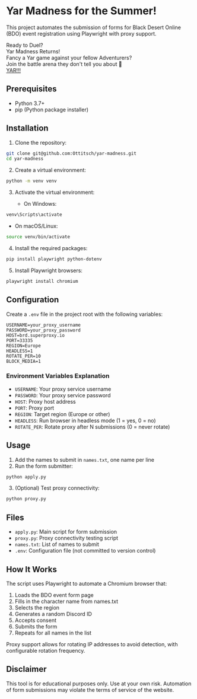 # Yar Madness for the Summer!

This project automates the submission of forms for Black Desert Online (BDO) event registration using Playwright with proxy support.  

Ready to Duel?  
Yar Madness Returns!  
Fancy a Yar game against your fellow Adventurers?  
Join the battle arena they don't tell you about 👀  
[YAR!!!](https://www.naeu.playblackdesert.com/en-US/News/Detail?groupContentNo=8987&countryType=en-US)

## Prerequisites

* Python 3.7+
* pip (Python package installer)

## Installation

1. Clone the repository:

```bash
git clone git@github.com:Ottitsch/yar-madness.git
cd yar-madness
   ```

2. Create a virtual environment:

```bash
python -m venv venv
   ```

3. Activate the virtual environment:

   * On Windows:

```bash
venv\Scripts\activate
   ```

   * On macOS/Linux:

```bash
source venv/bin/activate
   ```

4. Install the required packages:

```bash
pip install playwright python-dotenv
   ```

5. Install Playwright browsers:

```bash
playwright install chromium
   ```

## Configuration

Create a `.env` file in the project root with the following variables:

```env
USERNAME=your_proxy_username
PASSWORD=your_proxy_password
HOST=brd.superproxy.io
PORT=33335
REGION=Europe
HEADLESS=1
ROTATE_PER=10
BLOCK_MEDIA=1
```

### Environment Variables Explanation

* `USERNAME`: Your proxy service username
* `PASSWORD`: Your proxy service password
* `HOST`: Proxy host address
* `PORT`: Proxy port
* `REGION`: Target region (Europe or other)
* `HEADLESS`: Run browser in headless mode (1 = yes, 0 = no)
* `ROTATE_PER`: Rotate proxy after N submissions (0 = never rotate)

## Usage

1. Add the names to submit in `names.txt`, one name per line
2. Run the form submitter:

```bash
python apply.py
   ```

3. (Optional) Test proxy connectivity:

```bash
python proxy.py
   ```

## Files

* `apply.py`: Main script for form submission
* `proxy.py`: Proxy connectivity testing script
* `names.txt`: List of names to submit
* `.env`: Configuration file (not committed to version control)

## How It Works

The script uses Playwright to automate a Chromium browser that:

1. Loads the BDO event form page
2. Fills in the character name from names.txt
3. Selects the region
4. Generates a random Discord ID
5. Accepts consent
6. Submits the form
7. Repeats for all names in the list

Proxy support allows for rotating IP addresses to avoid detection, with configurable rotation frequency.

## Disclaimer

This tool is for educational purposes only. Use at your own risk. Automation of form submissions may violate the terms of service of the website.

